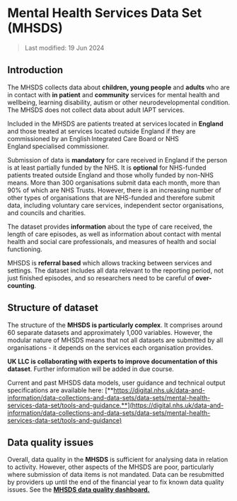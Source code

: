 # Mental Health Services Data Set (MHSDS)
>Last modified: 19 Jun 2024
## Introduction
The MHSDS collects data about **children, young people** and **adults** who are in contact with **in patient** and **community** services for mental health and wellbeing, learning disability, autism or other neurodevelopmental condition. The MHSDS does not collect data about adult IAPT services. 

Included in the MHSDS are patients treated at services located in **England** and those treated at services located outside England if they are commissioned by an English Integrated Care Board or NHS England specialised commissioner. 

Submission of data is **mandatory** for care received in England if the person is at least partially funded by the NHS. It is **optional** for NHS-funded patients treated outside England and those wholly funded by non-NHS means. More than 300 organisations submit data each month, more than 90% of which are NHS Trusts. However, there is an increasing number of other types of organisations that are NHS-funded and therefore submit data, including voluntary care services, independent sector organisations, and councils and charities. 

The dataset provides **information** about the type of care received, the length of care episodes, as well as information about contact with mental health and social care professionals, and measures of health and social functioning. 

MHSDS is **referral based** which allows tracking between services and settings. The dataset includes all data relevant to the reporting period, not just finished episodes, and so researchers need to be careful of **over-counting**. 

## Structure of dataset

The structure of the **MHSDS is particularly complex**. It comprises around 60 separate datasets and approximately 1,000 variables. However, the modular nature of MHSDS means that not all datasets are submitted by all organisations - it depends on the services each organisation provides. 

**UK LLC is collaborating with experts to improve documentation of this dataset**. Further  information will be added in due course. 

Current and past MHSDS data models, user guidance and technical output specifications are available here: [**https://digital.nhs.uk/data-and-information/data-collections-and-data-sets/data-sets/mental-health-services-data-set/tools-and-guidance.**](https://digital.nhs.uk/data-and-information/data-collections-and-data-sets/data-sets/mental-health-services-data-set/tools-and-guidance)


## Data quality issues
Overall, data quality in the **MHSDS** is sufficient for analysing data in relation to activity. However, other aspects of the MHSDS are poor, particularly where submission of data items is not mandated. Data can be resubmitted by providers up until the end of the financial year to fix known data quality issues. See the [**MHSDS data quality dashboard.**](https://digital.nhs.uk/data-and-information/data-tools-and-services/data-services/mental-health-data-hub/data-quality/mental-health-services-dataset---data-quality-dashboard) 


